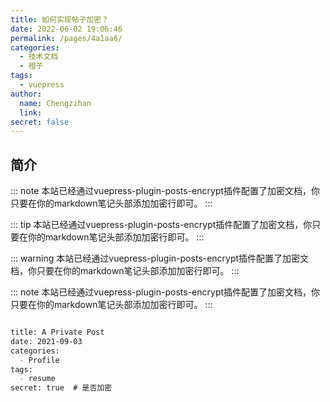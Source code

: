 ```yaml
---
title: 如何实现帖子加密？
date: 2022-06-02 19:06:46
permalink: /pages/4a1aa6/
categories:
  - 技术文档
  - 橙子
tags:
  - vuepress
author: 
  name: Chengzihan
  link: 
secret: false
---
```


## 简介

::: note
本站已经通过vuepress-plugin-posts-encrypt插件配置了加密文档，你只要在你的markdown笔记头部添加加密行即可。
:::

::: tip
本站已经通过vuepress-plugin-posts-encrypt插件配置了加密文档，你只要在你的markdown笔记头部添加加密行即可。
:::

::: warning
本站已经通过vuepress-plugin-posts-encrypt插件配置了加密文档，你只要在你的markdown笔记头部添加加密行即可。
:::

::: note
本站已经通过vuepress-plugin-posts-encrypt插件配置了加密文档，你只要在你的markdown笔记头部添加加密行即可。
:::

``` markdown

title: A Private Post
date: 2021-09-03
categories:
  - Profile
tags:
  - resume
secret: true  # 是否加密

```
